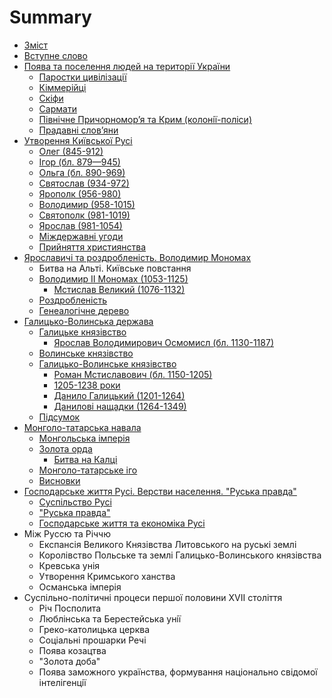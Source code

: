 # Summary

* [Зміст](README.md)
* [Вступне слово](vstup.md)
* [Поява та поселення людей на території України](1/poyava_ta_poselennya_lyudei_na_teritor_ukrani.md)
   * [Паростки цивілізації](1/parostki_tsivlzats.md)
   * [Кіммерійці](1/kimmerits.md)
   * [Скіфи](1/skfi.md)
   * [Сармати](1/sarmati.md)
   * [Пiвнiчне Причорномор’я та Крим (колонiї-полiси)](1/pivnichne_prichornomorya_ta_krim_koloni-polisi.md)
   * [Прадавні слов’яни](1/pradavn_slovyani.md)
* [Утворення Київської Русi](2/utvorennya_kivsko_rusi.md)
   * [Олег (845-912)](2/oleg_845-912.md)
   * [Iгор (бл. 879—945)](2/igor_bl_879945.md)
   * [Ольга (бл. 890-969)](2/olga_bl_890-969.md)
   * [Святослав (934-972)](2/svyatoslav_934-972.md)
   * [Ярополк (956-980)](2/yaropolk_956-980.md)
   * [Володимир (958-1015)](2/volodimir_958-1015.md)
   * [Святополк (981-1019)](2/svyatopolk_981-1019.md)
   * [Ярослав (981-1054)](2/yaroslav_981-1054.md)
   * [Мiждержавнi угоди](2/mizhderzhavni_ugodi.md)
   * [Прийняття християнства](2/priinyattya_hristiyanstva.md)
* [Ярославичi та роздробленiсть. Володимир Мономах](3/triumvrat.md)
   * Битва на Альті. Київське повстання
   * [Володимир ІІ Мономах (1053-1125)](3/volodimir__monomah_1053-1125.md)
       * [Мстислав Великий (1076-1132)](3/mstislav_velikii_1076-1132.md)
   * [Роздробленість](3/rozdroblenst.md)
   * [Генеалогічне дерево](3/genealogchne_derevo.md)
* [Галицько-Волинська держава](3/vstup.md)
   * [Галицьке князівство](3/galitske_knyazvstvo.md)
       * [Ярослав Володимирович Осмомисл (бл. 1130-1187)](3/yaroslav_volodimirovich_osmomisl_1130-1187.md)
   * [Волинське князівство](3/volinske_knyazvstvo.md)
   * [Галицько-Волинське князівство](3/galitsko-volinske_knyazvstvo.md)
       * [Роман Мстиславович (бл. 1150-1205)](3/roman_mstislavovich_1150-1205.md)
       * [1205-1238 роки](3/11205-1238_roki.md)
       * [Данило Галицький (1201-1264)](3/danilo_galitskii_1201-1264.md)
       * [Данилові нащадки (1264-1349)](3/danilov_naschadki_1264-1349.md)
   * [Підсумок](3/pidsumok.md)
* [Монголо-татарська навала](6/vstup.md)
   * [Монгольська імперія](6/mongolska_mperya.md)
   * [Золота орда](6/zolota_orda.md)
       * [Битва на Калці](6/bitva_na_kalts.md)
   * [Монголо-татарське іго](6/mongolo-tatarske_go.md)
   * [Висновки](6/visnovki.md)
* [Господарське життя Русi. Верстви населення. "Руська правда"](7/poltichnii_ustri.md)
   * [Суспільство Русі](7/suspilstvo_rus.md)
   * ["Руська правда"](7/ruska_pravda.md)
   * [Господарське життя та економіка Русі](7/gospodarske_zhittya_ta_ekonomka_rus.md)
* Між Руссю та Річчю
   * Експансія Великого Князівства Литовського на руські землі
   * Королівство Польське та землі Галицько-Волинського князівства
   * Кревська унiя
   * Утворення Кримського ханства
   * Османська імперія
* Суспiльно-полiтичнi процеси першої половини XVII століття
   * Рiч Посполита
   * Люблiнська та Берестейська унiї
   * Греко-католицька церква
   * Соцiальнi прошарки Речi
   * Поява козацтва
   * "Золота доба"
   * Поява заможного українства, формування нацiонально свiдомої iнтелiгенцiї

